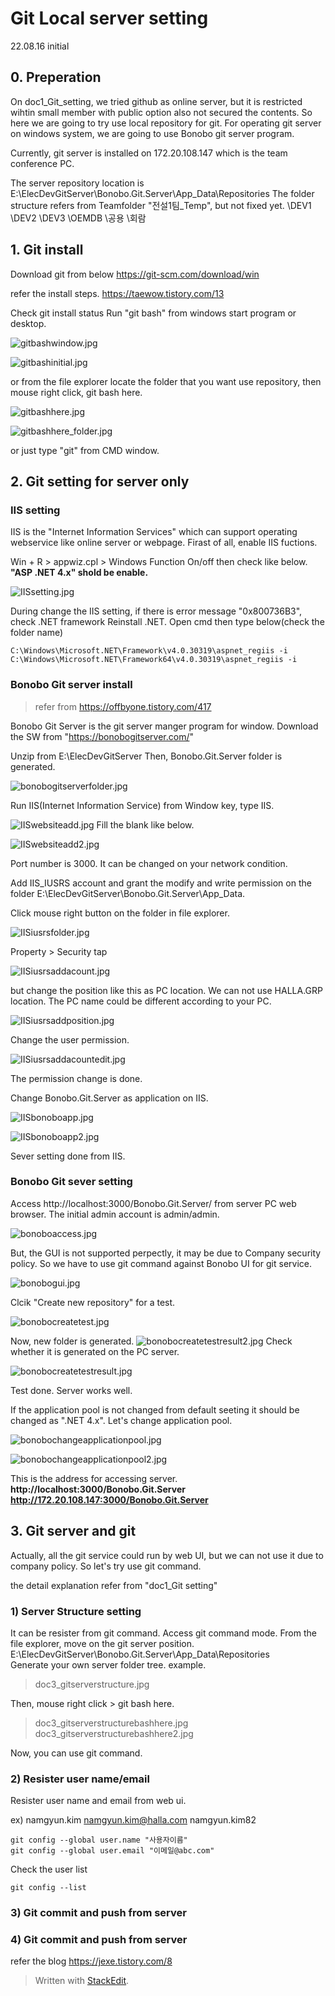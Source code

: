 ﻿# Git Local server setting

22.08.16 initial

## 0. Preperation

On doc1_Git_setting, we tried github as online server, but it is restricted wihtin small member with public option also not secured the contents.
So here we are going to try use  local repository for git.
For operating git server on windows system, we are going to use Bonobo git server program. 

Currently, git server is installed on 172.20.108.147 which is the team conference PC.

The server repository location is E:\ElecDevGitServer\Bonobo.Git.Server\App_Data\Repositories
The folder structure refers from Teamfolder "전설1팀_Temp", but not fixed yet.
\DEV1
\DEV2
\DEV3
\OEMDB
\공용
\회람



## 1. Git install

Download git from below
https://git-scm.com/download/win

refer the install steps.
https://taewow.tistory.com/13

Check git install status
Run "git bash" from windows start program or desktop.

![gitbashwindow.jpg](https://github.com/epsEMC/epsEMC/blob/main/imageTemp/doc3_gitbashwindow.jpg?raw=true)

![ gitbashinitial.jpg](https://github.com/epsEMC/epsEMC/blob/main/imageTemp/doc3_gitbashinitial.jpg?raw=true)

or from the file explorer locate the folder that you want use repository, then mouse right click, git bash here.


![gitbashhere.jpg](https://github.com/epsEMC/epsEMC/blob/main/imageTemp/doc3_gitbashhere.jpg?raw=true)

![gitbashhere_folder.jpg](https://github.com/epsEMC/epsEMC/blob/main/imageTemp/doc3_gitbashhere_folder.jpg?raw=true)


or just type "git" from CMD window.


## 2. Git setting for server only

### IIS setting

IIS is the "Internet Information Services" which can support operating webservice like online server or webpage. 
Firast of all, enable IIS fuctions.

Win + R > appwiz.cpl > Windows Function On/off
then check like below.  **"ASP .NET 4.x" shold be enable.**

![IISsetting.jpg](https://github.com/epsEMC/epsEMC/blob/main/imageTemp/doc3_IISsetting.jpg?raw=true)

During change the IIS setting, if there is error message "0x800736B3", check .NET framework 
Reinstall .NET.
Open cmd then type below(check the folder name)
```
C:\Windows\Microsoft.NET\Framework\v4.0.30319\aspnet_regiis -i C:\Windows\Microsoft.NET\Framework64\v4.0.30319\aspnet_regiis -i
```

### Bonobo Git server install

> refer from  https://offbyone.tistory.com/417

Bonobo Git Server is the git server manger program for window. 
Download the SW from "https://bonobogitserver.com/"

Unzip from E:\ElecDevGitServer
Then, Bonobo.Git.Server folder is generated.

![bonobogitserverfolder.jpg](https://github.com/epsEMC/epsEMC/blob/main/imageTemp/doc3_bonobogitserverfolder.jpg?raw=true)

Run IIS(Internet Information Service) from Window key, type IIS.

![IISwebsiteadd.jpg](https://github.com/epsEMC/epsEMC/blob/main/imageTemp/doc3_IISwebsiteadd.jpg?raw=true)
Fill the blank like below.

![IISwebsiteadd2.jpg](https://github.com/epsEMC/epsEMC/blob/main/imageTemp/doc3_IISwebsiteadd2.jpg?raw=true)

Port number is 3000. It can be changed on your network condition.

Add IIS_IUSRS account and grant the modify and write permission on the folder E:\ElecDevGitServer\Bonobo.Git.Server\App_Data\.

Click mouse right button on the folder in file explorer.

![IISiusrsfolder.jpg](https://github.com/epsEMC/epsEMC/blob/main/imageTemp/doc3_IISiusrsfolder.jpg?raw=true)

Property > Security tap

![IISiusrsaddacount.jpg](https://github.com/epsEMC/epsEMC/blob/main/imageTemp/doc3_IISiusrsaddacount.jpg?raw=true)

but change the position like this as PC location. We can not use HALLA.GRP location. The PC name could be different according to your PC.

![IISiusrsaddposition.jpg](https://github.com/epsEMC/epsEMC/blob/main/imageTemp/doc3_IISiusrsaddposition.jpg?raw=true)

Change the user permission.

![IISiusrsaddacountedit.jpg](https://github.com/epsEMC/epsEMC/blob/main/imageTemp/doc3_IISiusrsaddacountedit.jpg?raw=true)

The permission change is done. 

Change Bonobo.Git.Server as application on IIS.

![IISbonoboapp.jpg](https://github.com/epsEMC/epsEMC/blob/main/imageTemp/doc3_IISbonoboapp.jpg?raw=true)

![IISbonoboapp2.jpg](https://github.com/epsEMC/epsEMC/blob/main/imageTemp/doc3_IISbonoboapp2.jpg?raw=true)

Sever setting done from IIS.
### Bonobo Git sever setting

Access http://localhost:3000/Bonobo.Git.Server/ from server PC web browser.
The initial admin account is admin/admin.
 
![bonoboaccess.jpg](https://github.com/epsEMC/epsEMC/blob/main/imageTemp/doc3_bonoboaccess.jpg?raw=true)

But, the GUI is not supported perpectly, it may be due to Company security policy. So we have to use git command against Bonobo UI for git service.

![bonobogui.jpg](https://github.com/epsEMC/epsEMC/blob/main/imageTemp/doc3_bonobogui.jpg?raw=true)

Clcik "Create new repository" for a test.

![bonobocreatetest.jpg](https://github.com/epsEMC/epsEMC/blob/main/imageTemp/doc3_bonobocreatetest.jpg?raw=true)

Now, new folder is generated.
![bonobocreatetestresult2.jpg](https://github.com/epsEMC/epsEMC/blob/main/imageTemp/doc3_bonobocreatetestresult2.jpg?raw=true)
Check whether it is generated on the PC server.

![bonobocreatetestresult.jpg](https://github.com/epsEMC/epsEMC/blob/main/imageTemp/doc3_bonobocreatetestresult.jpg?raw=true)

Test done. Server works well.

If the application pool is not changed from default seeting it should be changed as ".NET 4.x". Let's change application pool.

![bonobochangeapplicationpool.jpg](https://github.com/epsEMC/epsEMC/blob/main/imageTemp/doc3_bonobochangeapplicationpool.jpg?raw=true)

![bonobochangeapplicationpool2.jpg](https://github.com/epsEMC/epsEMC/blob/main/imageTemp/doc3_bonobochangeapplicationpool2.jpg?raw=true)

This is the address for accessing server.
**http://localhost:3000/Bonobo.Git.Server**
**http://172.20.108.147:3000/Bonobo.Git.Server**


## 3. Git server and git

Actually, all the git service could run by web UI, but we can not use it due to company policy. So let's try use git command.

the detail explanation refer from "doc1_Git setting"
### 1) Server Structure setting

It can be resister from git command.
Access git command mode.
From the file explorer, move on the git server position.
E:\ElecDevGitServer\Bonobo.Git.Server\App_Data\Repositories\
Generate your own server folder tree.
example.
> doc3_gitserverstructure.jpg

Then, mouse right click > git bash here. 
> doc3_gitserverstructurebashhere.jpg
> doc3_gitserverstructurebashhere2.jpg

Now, you can use git command.


### 2) Resister user name/email

Resister user name and email from web ui.

ex)
namgyun.kim
namgyun.kim@halla.com
namgyun.kim82

```
git config --global user.name "사용자이름"
git config --global user.email "이메일@abc.com"
```

Check the user list
```
git config --list
```

### 3) Git commit and push from server
### 4) Git commit and push from server

refer the blog
https://jexe.tistory.com/8



> Written with [StackEdit](https://stackedit.io/).
